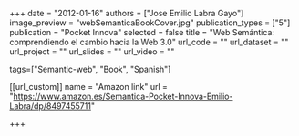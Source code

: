 +++
date = "2012-01-16"
authors = ["Jose Emilio Labra Gayo"]
image_preview = "webSemanticaBookCover.jpg"
publication_types = ["5"]
publication = "Pocket Innova"
selected = false
title = "Web Semántica: comprendiendo el cambio hacia la Web 3.0"
url_code = ""
url_dataset = ""
url_project = ""
url_slides = ""
url_video = ""

tags=["Semantic-web", "Book", "Spanish"]

[[url_custom]]
name = "Amazon link"
url = "https://www.amazon.es/Semantica-Pocket-Innova-Emilio-Labra/dp/8497455711"


+++
